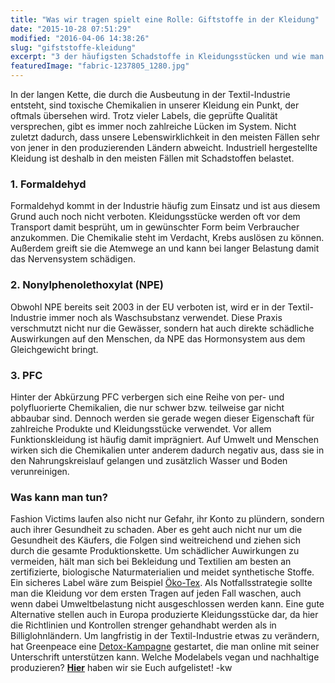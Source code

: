 ```yaml
---
title: "Was wir tragen spielt eine Rolle: Giftstoffe in der Kleidung"
date: "2015-10-28 07:51:29"
modified: "2016-04-06 14:38:26"
slug: "gifststoffe-kleidung"
excerpt: "3 der häufigsten Schadstoffe in Kleidungsstücken und wie man schädliche Auswirkungen am besten vermeidet!"
featuredImage: "fabric-1237805_1280.jpg"
---
```


In der langen Kette, die durch die Ausbeutung in der Textil-Industrie entsteht, sind toxische Chemikalien in unserer Kleidung ein Punkt, der oftmals übersehen wird. Trotz vieler Labels, die geprüfte Qualität versprechen, gibt es immer noch zahlreiche Lücken im System. Nicht zuletzt dadurch, dass unsere Lebenswirklichkeit in den meisten Fällen sehr von jener in den produzierenden Ländern abweicht. Industriell hergestellte Kleidung ist deshalb in den meisten Fällen mit Schadstoffen belastet.

### 1\. Formaldehyd

Formaldehyd kommt in der Industrie häufig zum Einsatz und ist aus diesem Grund auch noch nicht verboten. Kleidungsstücke werden oft vor dem Transport damit besprüht, um in gewünschter Form beim Verbraucher anzukommen. Die Chemikalie steht im Verdacht, Krebs auslösen zu können. Außerdem greift sie die Atemwege an und kann bei langer Belastung damit das Nervensystem schädigen.

### 2\. Nonylphenolethoxylat (NPE)

Obwohl NPE bereits seit 2003 in der EU verboten ist, wird er in der Textil-Industrie immer noch als Waschsubstanz verwendet. Diese Praxis verschmutzt nicht nur die Gewässer, sondern hat auch direkte schädliche Auswirkungen auf den Menschen, da NPE das Hormonsystem aus dem Gleichgewicht bringt.

### 3\. PFC

Hinter der Abkürzung PFC verbergen sich eine Reihe von per- und polyfluorierte Chemikalien, die nur schwer bzw. teilweise gar nicht abbaubar sind. Dennoch werden sie gerade wegen dieser Eigenschaft für zahlreiche Produkte und Kleidungsstücke verwendet. Vor allem Funktionskleidung ist häufig damit imprägniert. Auf Umwelt und Menschen wirken sich die Chemikalien unter anderem dadurch negativ aus, dass sie in den Nahrungskreislauf gelangen und zusätzlich Wasser und Boden verunreinigen.

### Was kann man tun?

Fashion Victims laufen also nicht nur Gefahr, ihr Konto zu plündern, sondern auch ihrer Gesundheit zu schaden. Aber es geht auch nicht nur um die Gesundheit des Käufers, die Folgen sind weitreichend und ziehen sich durch die gesamte Produktionskette. Um schädlicher Auwirkungen zu vermeiden, hält man sich bei Bekleidung und Textilien am besten an zertifizierte, biologische Naturmaterialien und meidet synthetische Stoffe. Ein sicheres Label wäre zum Beispiel [Öko-Tex](https://www.oeko-tex.com/de/manufacturers/concept/mig_1/mig_start.xhtml). Als Notfallsstrategie sollte man die Kleidung vor dem ersten Tragen auf jeden Fall waschen, auch wenn dabei Umweltbelastung nicht ausgeschlossen werden kann. Eine gute Alternative stellen auch in Europa produzierte Kleidungsstücke dar, da hier die Richtlinien und Kontrollen strenger gehandhabt werden als in Billiglohnländern. Um langfristig in der Textil-Industrie etwas zu verändern, hat Greenpeace eine [Detox-Kampagne](https://www.greenpeace.de/kampagnen/detox) gestartet, die man online mit seiner Unterschrift unterstützen kann. Welche Modelabels vegan und nachhaltige produzieren? **[Hier](https://www.veganblatt.com/vegane-mode-labels)** haben wir sie Euch aufgelistet! -kw
